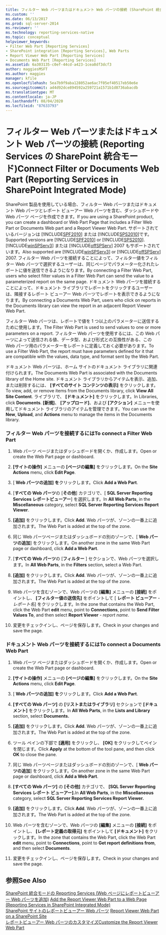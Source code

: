 ```yaml
---
title: フィルター Web パーツまたはドキュメント Web パーツの接続 (SharePoint 統合モードの Reporting Services) |Microsoft Docs
ms.custom: ''
ms.date: 06/13/2017
ms.prod: sql-server-2014
ms.reviewer: ''
ms.technology: reporting-services-native
ms.topic: conceptual
helpviewer_keywords:
- Filter Web Part [Reporting Services]
- SharePoint integration [Reporting Services], Web Parts
- Report Viewer Web Part [Reporting Services]
- Documents Web Part [Reporting Services]
ms.assetid: 6a303135-c0ef-44cd-a423-1cea8df3dcf3
author: maggiesMSFT
ms.author: maggies
manager: kfile
ms.openlocfilehash: 5ea7b9f9aba128052ae6ac7f05ef40517eb50e6e
ms.sourcegitcommit: ad4d92dce894592a259721a1571b1d8736abacdb
ms.translationtype: MT
ms.contentlocale: ja-JP
ms.lasthandoff: 08/04/2020
ms.locfileid: "87633793"
---
```

# <a name="connect-filter-or-documents-web-part-reporting-services-in-sharepoint-integrated-mode"></a><span data-ttu-id="0de4b-102">フィルター Web パーツまたはドキュメント Web パーツの接続 (Reporting Services の SharePoint 統合モード)</span><span class="sxs-lookup"><span data-stu-id="0de4b-102">Connect Filter or Documents Web Part (Reporting Services in SharePoint Integrated Mode)</span></span>
  <span data-ttu-id="0de4b-103">SharePoint 製品を使用している場合、フィルター Web パーツまたはドキュメント Web パーツとレポート ビューアー Web パーツを含む、ダッシュボードや Web パーツ ページを作成できます。</span><span class="sxs-lookup"><span data-stu-id="0de4b-103">If you are using a SharePoint product, you can create a dashboard or Web Part Page that includes a Filter Web Part or Documents Web part and a Report Viewer Web Part.</span></span> <span data-ttu-id="0de4b-104">サポートされているバージョンは [!INCLUDE[SPF2010](../includes/spf2010-md.md)] または [!INCLUDE[SPS2010](../includes/sps2010-md.md)]です。</span><span class="sxs-lookup"><span data-stu-id="0de4b-104">Supported versions are [!INCLUDE[SPF2010](../includes/spf2010-md.md)] or [!INCLUDE[SPS2010](../includes/sps2010-md.md)].</span></span> <span data-ttu-id="0de4b-105">[!INCLUDE[winSPServ3](../includes/winspserv3-md.md)] または [!INCLUDE[offSPServ](../includes/offspserv-md.md)] 2007 もサポートされています。</span><span class="sxs-lookup"><span data-stu-id="0de4b-105">Also supported are [!INCLUDE[winSPServ3](../includes/winspserv3-md.md)] or [!INCLUDE[offSPServ](../includes/offspserv-md.md)] 2007.</span></span> <span data-ttu-id="0de4b-106">フィルター Web パーツを接続することによって、フィルター値をフィルター Web パーツで選択するユーザーは、同じページでパラメーター化されたレポートに値を送信できるようになります。</span><span class="sxs-lookup"><span data-stu-id="0de4b-106">By connecting a Filter Web Part, users who select filter values in a Filter Web Part can send the value to a parameterized report on the same page.</span></span> <span data-ttu-id="0de4b-107">ドキュメント Web パーツを接続することによって、ドキュメント ライブラリでレポートをクリックするユーザーは、隣接するレポート ビューアー Web パーツでレポートを表示できるようになります。</span><span class="sxs-lookup"><span data-stu-id="0de4b-107">By connecting a Documents Web Part, users who click on reports in the Documents library can view the report in an adjacent Report Viewer Web Part.</span></span>  
  
 <span data-ttu-id="0de4b-108">フィルター Web パーツは、レポートで値を 1 つ以上のパラメーターに送信するために使用します。</span><span class="sxs-lookup"><span data-stu-id="0de4b-108">The Filter Web Part is used to send values to one or more parameters on a report.</span></span> <span data-ttu-id="0de4b-109">フィルター Web パーツを使用するには、この Web パーツによって送信される値、データ型、および形式との互換性がある、この Web パーツ用のパラメーターをレポートに定義しておく必要があります。</span><span class="sxs-lookup"><span data-stu-id="0de4b-109">To use a Filter Web Part, the report must have parameters defined for it that are compatible with the values, data type, and format sent by the Web Part.</span></span>  
  
 <span data-ttu-id="0de4b-110">ドキュメント Web パーツは、ホーム サイトのドキュメント ライブラリに関連付けられます。</span><span class="sxs-lookup"><span data-stu-id="0de4b-110">The Documents Web Part is associated with the Documents library of the Home site.</span></span> <span data-ttu-id="0de4b-111">ドキュメント ライブラリからアイテムを表示、追加、または削除するには、 **[すべてのサイト コンテンツの表示]** をクリックします。</span><span class="sxs-lookup"><span data-stu-id="0de4b-111">To view, add, or remove items from the Documents library, click **View All Site Content**.</span></span> <span data-ttu-id="0de4b-112">ライブラリで、 **[ドキュメント]** をクリックします。</span><span class="sxs-lookup"><span data-stu-id="0de4b-112">In Libraries, click **Documents**.</span></span> <span data-ttu-id="0de4b-113">**[新規]**、 **[アップロード]**、および **[アクション]** メニューを使用してドキュメント ライブラリのアイテムを管理できます。</span><span class="sxs-lookup"><span data-stu-id="0de4b-113">You can use the **New**, **Upload**, and **Actions** menu to manage the items in the Documents library.</span></span>  
  
### <a name="to-connect-a-filter-web-part"></a><span data-ttu-id="0de4b-114">フィルター Web パーツを接続するには</span><span class="sxs-lookup"><span data-stu-id="0de4b-114">To connect a Filter Web Part</span></span>  
  
1.  <span data-ttu-id="0de4b-115">Web パーツ ページまたはダッシュボードを開くか、作成します。</span><span class="sxs-lookup"><span data-stu-id="0de4b-115">Open or create the Web Part page or dashboard.</span></span>  
  
2.  <span data-ttu-id="0de4b-116">**[サイトの操作]** メニューの **[ページの編集]** をクリックします。</span><span class="sxs-lookup"><span data-stu-id="0de4b-116">On the **Site Actions** menu, click **Edit Page**.</span></span>  
  
3.  <span data-ttu-id="0de4b-117">[ **Web パーツの追加] を**クリックします。</span><span class="sxs-lookup"><span data-stu-id="0de4b-117">Click **Add a Web Part**.</span></span>  
  
4.  <span data-ttu-id="0de4b-118">[**すべての Web パーツ**の [**その他**] カテゴリで、[ **SQL Server Reporting Services レポートビューアー**] を選択します。</span><span class="sxs-lookup"><span data-stu-id="0de4b-118">In **All Web Parts**, in the **Miscellaneous** category, select **SQL Server Reporting Services Report Viewer**.</span></span>  
  
5.  <span data-ttu-id="0de4b-119">**[追加]** をクリックします。</span><span class="sxs-lookup"><span data-stu-id="0de4b-119">Click **Add**.</span></span> <span data-ttu-id="0de4b-120">Web パーツが、ゾーンの一番上に追加されます。</span><span class="sxs-lookup"><span data-stu-id="0de4b-120">The Web Part is added at the top of the zone.</span></span>  
  
6.  <span data-ttu-id="0de4b-121">同じ Web パーツページまたはダッシュボードの別のゾーンで、[ **Web パーツの追加**] をクリックします。</span><span class="sxs-lookup"><span data-stu-id="0de4b-121">On another zone in the same Web Part page or dashboard, click **Add a Web Part**.</span></span>  
  
7.  <span data-ttu-id="0de4b-122">[**すべての Web パーツ**の [**フィルター** ] セクションで、Web パーツを選択します。</span><span class="sxs-lookup"><span data-stu-id="0de4b-122">In **All Web Parts**, in the **Filters** section, select a Web Part.</span></span>  
  
8.  <span data-ttu-id="0de4b-123">**[追加]** をクリックします。</span><span class="sxs-lookup"><span data-stu-id="0de4b-123">Click **Add**.</span></span> <span data-ttu-id="0de4b-124">Web パーツが、ゾーンの一番上に追加されます。</span><span class="sxs-lookup"><span data-stu-id="0de4b-124">The Web Part is added at the top of the zone.</span></span>  
  
9. <span data-ttu-id="0de4b-125">Web パーツを含むゾーンで、Web パーツの **[編集]** メニューの **[接続]** をポイントし、 **[フィルター値の送信先]** をポイントして [ **レポート ビューアー** - *レポート名*] をクリックします。</span><span class="sxs-lookup"><span data-stu-id="0de4b-125">In the zone that contains the Web Part, click the Web Part **edit** menu, point to **Connections**, point to **Send Filter Values To**, and then select **Report Viewer** - *report name*.</span></span>  
  
10. <span data-ttu-id="0de4b-126">変更をチェックインし、ページを保存します。</span><span class="sxs-lookup"><span data-stu-id="0de4b-126">Check in your changes and save the page.</span></span>  
  
### <a name="to-connect-a-documents-web-part"></a><span data-ttu-id="0de4b-127">ドキュメント Web パーツを接続するには</span><span class="sxs-lookup"><span data-stu-id="0de4b-127">To connect a Documents Web Part</span></span>  
  
1.  <span data-ttu-id="0de4b-128">Web パーツ ページまたはダッシュボードを開くか、作成します。</span><span class="sxs-lookup"><span data-stu-id="0de4b-128">Open or create the Web Part page or dashboard.</span></span>  
  
2.  <span data-ttu-id="0de4b-129">**[サイトの操作]** メニューの **[ページの編集]** をクリックします。</span><span class="sxs-lookup"><span data-stu-id="0de4b-129">On the **Site Actions** menu, click **Edit Page**.</span></span>  
  
3.  <span data-ttu-id="0de4b-130">[ **Web パーツの追加] を**クリックします。</span><span class="sxs-lookup"><span data-stu-id="0de4b-130">Click **Add a Web Part**.</span></span>  
  
4.  <span data-ttu-id="0de4b-131">**[すべての Web パーツ]** の **[リストまたはライブラリ]** セクションで **[ドキュメント]** をクリックします。</span><span class="sxs-lookup"><span data-stu-id="0de4b-131">In **All Web Parts**, in the **Lists and Library** section, select **Documents.**</span></span>  
  
5.  <span data-ttu-id="0de4b-132">**[追加]** をクリックします。</span><span class="sxs-lookup"><span data-stu-id="0de4b-132">Click **Add**.</span></span> <span data-ttu-id="0de4b-133">Web パーツが、ゾーンの一番上に追加されます。</span><span class="sxs-lookup"><span data-stu-id="0de4b-133">The Web Part is added at the top of the zone.</span></span>  
  
6.  <span data-ttu-id="0de4b-134">ツール ペインの下部で **[適用]** をクリックし、 **[OK]** をクリックしてペインを閉じます。</span><span class="sxs-lookup"><span data-stu-id="0de4b-134">Click **Apply** at the bottom of the tool pane, and then click **OK** to close the pane.</span></span>  
  
7.  <span data-ttu-id="0de4b-135">同じ Web パーツページまたはダッシュボードの別のゾーンで、[ **Web パーツの追加**] をクリックします。</span><span class="sxs-lookup"><span data-stu-id="0de4b-135">On another zone in the same Web Part page or dashboard, click **Add a Web Part**.</span></span>  
  
8.  <span data-ttu-id="0de4b-136">**[すべての Web パーツ]** の **[その他]** カテゴリで、 **[SQL Server Reporting Services レポート ビューアー].**</span><span class="sxs-lookup"><span data-stu-id="0de4b-136">In **All Web Parts**, in the **Miscellaneous** category, select **SQL Server Reporting Services Report Viewer.**</span></span>  
  
9. <span data-ttu-id="0de4b-137">**[追加]** をクリックします。</span><span class="sxs-lookup"><span data-stu-id="0de4b-137">Click **Add**.</span></span> <span data-ttu-id="0de4b-138">Web パーツが、ゾーンの一番上に追加されます。</span><span class="sxs-lookup"><span data-stu-id="0de4b-138">The Web Part is added at the top of the zone.</span></span>  
  
10. <span data-ttu-id="0de4b-139">Web パーツを含むゾーンで、Web パーツの **[編集]** メニューの **[接続]** をポイントし、 **[レポート定義の取得元]** をポイントして **[ドキュメント]** をクリックします。</span><span class="sxs-lookup"><span data-stu-id="0de4b-139">In the zone that contains the Web Part, click the Web Part **edit** menu, point to **Connections**, point to **Get report definitions from**, and then select **Documents**.</span></span>  
  
11. <span data-ttu-id="0de4b-140">変更をチェックインし、ページを保存します。</span><span class="sxs-lookup"><span data-stu-id="0de4b-140">Check in your changes and save the page.</span></span>  
  
## <a name="see-also"></a><span data-ttu-id="0de4b-141">参照</span><span class="sxs-lookup"><span data-stu-id="0de4b-141">See Also</span></span>  
 <span data-ttu-id="0de4b-142">[SharePoint 統合モードの Reporting Services &#40;Web ページにレポートビューアー Web パーツを追加&#41;](report-server-sharepoint/add-reporting-services-content-types-to-a-sharepoint-library.md) </span><span class="sxs-lookup"><span data-stu-id="0de4b-142">[Add the Report Viewer Web Part to a Web Page &#40;Reporting Services in SharePoint Integrated Mode&#41;](report-server-sharepoint/add-reporting-services-content-types-to-a-sharepoint-library.md) </span></span>  
 <span data-ttu-id="0de4b-143">[SharePoint サイトのレポートビューアー Web パーツ](../../2014/reporting-services/report-viewer-web-part-on-a-sharepoint-site.md) </span><span class="sxs-lookup"><span data-stu-id="0de4b-143">[Report Viewer Web Part on a SharePoint Site](../../2014/reporting-services/report-viewer-web-part-on-a-sharepoint-site.md) </span></span>  
 [<span data-ttu-id="0de4b-144">レポートビューアー Web パーツのカスタマイズ</span><span class="sxs-lookup"><span data-stu-id="0de4b-144">Customize the Report Viewer Web Part</span></span>](../../2014/reporting-services/customize-the-report-viewer-web-part.md)  
  
  
